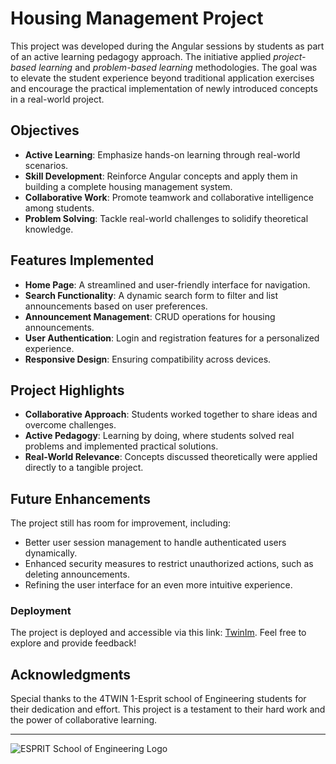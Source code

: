# Housing Management Project

This project was developed during the Angular sessions by students as part of an active learning pedagogy approach. The initiative applied *project-based learning* and *problem-based learning* methodologies. The goal was to elevate the student experience beyond traditional application exercises and encourage the practical implementation of newly introduced concepts in a real-world project.

## Objectives

- **Active Learning**: Emphasize hands-on learning through real-world scenarios.
- **Skill Development**: Reinforce Angular concepts and apply them in building a complete housing management system.
- **Collaborative Work**: Promote teamwork and collaborative intelligence among students.
- **Problem Solving**: Tackle real-world challenges to solidify theoretical knowledge.

## Features Implemented

- **Home Page**: A streamlined and user-friendly interface for navigation.
- **Search Functionality**: A dynamic search form to filter and list announcements based on user preferences.
- **Announcement Management**: CRUD operations for housing announcements.
- **User Authentication**: Login and registration features for a personalized experience.
- **Responsive Design**: Ensuring compatibility across devices.

## Project Highlights

- **Collaborative Approach**: Students worked together to share ideas and overcome challenges.
- **Active Pedagogy**: Learning by doing, where students solved real problems and implemented practical solutions.
- **Real-World Relevance**: Concepts discussed theoretically were applied directly to a tangible project.

## Future Enhancements

The project still has room for improvement, including:

- Better user session management to handle authenticated users dynamically.
- Enhanced security measures to restrict unauthorized actions, such as deleting announcements.
- Refining the user interface for an even more intuitive experience.
### Deployment
The project is deployed and accessible via this link: [TwinIm](https://twin-im.vercel.app). Feel free to explore and provide feedback!

## Acknowledgments

Special thanks to the 4TWIN 1-Esprit school of Engineering students for their dedication and effort. This project is a testament to their hard work and the power of collaborative learning.

---

![ESPRIT School of Engineering Logo](https://encrypted-tbn0.gstatic.com/images?q=tbn:ANd9GcTIz35xRMeDZwRhvFLDuLK_-AG8SkBsDsx_bg&s)

